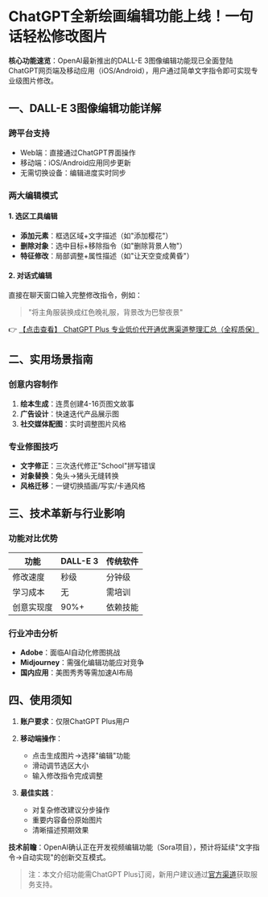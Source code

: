 # ChatGPT全新绘画编辑功能上线！一句话轻松修改图片

**核心功能速览**：OpenAI最新推出的DALL-E 3图像编辑功能现已全面登陆ChatGPT网页端及移动应用（iOS/Android），用户通过简单文字指令即可实现专业级图片修改。

## 一、DALL-E 3图像编辑功能详解

### 跨平台支持
- Web端：直接通过ChatGPT界面操作
- 移动端：iOS/Android应用同步更新
- 无需切换设备：编辑进度实时同步

### 两大编辑模式
#### 1. 选区工具编辑
- **添加元素**：框选区域+文字描述（如"添加樱花"）
- **删除对象**：选中目标+移除指令（如"删除背景人物"）
- **特征修改**：局部调整+属性描述（如"让天空变成黄昏"）

#### 2. 对话式编辑
直接在聊天窗口输入完整修改指令，例如：
> "将主角服装换成红色晚礼服，背景改为巴黎夜景"

👉 [【点击查看】 ChatGPT Plus 专业低价代开通优惠渠道整理汇总（全程质保）](https://bit.ly/DaiKai)

## 二、实用场景指南

### 创意内容制作
1. **绘本生成**：连贯创建4-16页图文故事
2. **广告设计**：快速迭代产品展示图
3. **社交媒体配图**：实时调整图片风格

### 专业修图技巧
- **文字修正**：三次迭代修正"School"拼写错误
- **对象替换**：兔头→猪头无缝转换
- **风格迁移**：一键切换插画/写实/卡通风格

## 三、技术革新与行业影响

### 功能对比优势
| 功能        | DALL-E 3 | 传统软件 |
|------------|----------|----------|
| 修改速度    | 秒级     | 分钟级   |
| 学习成本    | 无       | 需培训   |
| 创意实现度  | 90%+     | 依赖技能 |

### 行业冲击分析
- **Adobe**：面临AI自动化修图挑战
- **Midjourney**：需强化编辑功能应对竞争
- **国内应用**：美图秀秀等需加速AI布局

## 四、使用须知

1. **账户要求**：仅限ChatGPT Plus用户
2. **移动端操作**：
   - 点击生成图片→选择"编辑"功能
   - 滑动调节选区大小
   - 输入修改指令完成调整

3. **最佳实践**：
   - 对复杂修改建议分步操作
   - 重要内容备份原始图片
   - 清晰描述预期效果

**技术前瞻**：OpenAI确认正在开发视频编辑功能（Sora项目），预计将延续"文字指令→自动实现"的创新交互模式。

> 注：本文介绍功能需ChatGPT Plus订阅，新用户建议通过[官方渠道](https://bit.ly/DaiKai)获取服务支持。